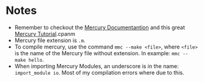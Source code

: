 # Notes

- Remember to checkout the [Mercury Documentantion](http://mercurylang.org/documentation/documentation.html) and this great [Mercury Tutorial](http://mercurylang.org/documentation/papers/book.pdf).cpanm
- Mercury file extension is `.m`.
- To compile mercury, use the command `mmc --make <file>`, where `<file>` is the name of the Mercury file without extension. In example: `mmc --make hello`.
- When importing Mercury Modules, an underscore is in the name: `import_module io`. Most of my compilation errors where due to this.
